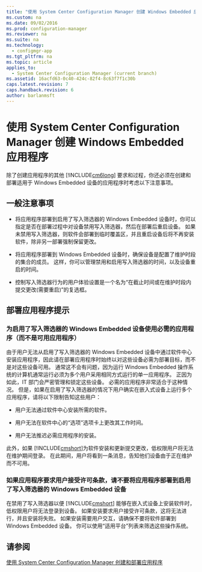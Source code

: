 ```yaml
---
title: "使用 System Center Configuration Manager 创建 Windows Embedded 应用程序"
ms.custom: na
ms.date: 09/02/2016
ms.prod: configuration-manager
ms.reviewer: na
ms.suite: na
ms.technology: 
  - configmgr-app
ms.tgt_pltfrm: na
ms.topic: article
applies_to: 
  - System Center Configuration Manager (current branch)
ms.assetid: 16acfd63-0c40-424c-82f4-8c63f7f1c30b
caps.latest.revision: 7
caps.handback.revision: 6
author: barlanmsft
---
```

# 使用 System Center Configuration Manager 创建 Windows Embedded 应用程序
除了创建应用程序的其他 [!INCLUDE[cm6long](../LocTest/includes/cm6long_md.md)] 要求和过程，你还必须在创建和部署适用于 Windows Embedded 设备的应用程序时考虑以下注意事项。  
  
## 一般注意事项  
  
-   将应用程序部署到启用了写入筛选器的 Windows Embedded 设备时，你可以指定是否在部署过程中对设备禁用写入筛选器，然后在部署后重启设备。 如果未禁用写入筛选器，则软件会部署到临时覆盖区，并且重启设备后将不再安装软件，除非另一部署强制保留更改。  
  
-   将应用程序部署到 Windows Embedded 设备时，确保设备是配置了维护时段的集合的成员。 这样，你可以管理禁用和启用写入筛选器的时间，以及设备重启的时间。  
  
-   控制写入筛选器行为的用户体验设置是一个名为“在截止时间或在维护时段内提交更改\(需要重启\)”的复选框。  
  
## 部署应用程序提示  
  
### 为启用了写入筛选器的 Windows Embedded 设备使用必需的应用程序（而不是可用应用程序）  
 由于用户无法从启用了写入筛选器的 Windows Embedded 设备中通过软件中心安装应用程序，因此请在部署应用程序时始终以对这些设备必需为部署目标，而不是对这些设备可用。 通常这不会有问题，因为运行 Windows Embedded 操作系统的计算机通常运行必须为多个用户采用相同方式运行的单一应用程序。 正因为如此，IT 部门会严密管理和锁定这些设备。 必需的应用程序非常适合于这种情况。 但是，如果在启用了写入筛选器的情况下用户确实在嵌入式设备上运行多个应用程序，请将以下限制告知这些用户：  
  
-   用户无法通过软件中心安装所需的软件。  
  
-   用户无法在软件中心的“选项”选项卡上更改其工作时间。  
  
-   用户无法推迟必需应用程序的安装。  
  
 此外，如果 [!INCLUDE[cmshort](../LocTest/includes/cmshort_md.md)]为软件安装和更新提交更改，低权限用户将无法在维护期间登录。 在此期间，用户将看到一条消息，告知他们设备由于正在维护而不可用。  
  
### 如果应用程序要求用户接受许可条款，请不要将应用程序部署到启用了写入筛选器的 Windows Embedded 设备  
 在禁用了写入筛选器以便 [!INCLUDE[cmshort](../LocTest/includes/cmshort_md.md)] 能够在嵌入式设备上安装软件时，低权限用户将无法登录到设备。 如果安装要求用户接受许可条款，这将无法进行，并且安装将失败。 如果安装需要用户交互，请确保不要将软件部署到 Windows Embedded 设备。 你可以使用“适用平台”列表来筛选这些操作系统。  
  
## 请参阅  
 [使用 System Center Configuration Manager 创建和部署应用程序](../LocTest/Create-and-deploy-an-application-with-System-Center-Configuration-Manager.md)